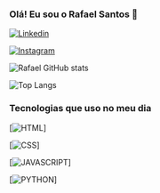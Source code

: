 ### Olá! Eu sou o Rafael Santos 👋


[![Linkedin](https://img.shields.io/badge/LinkedIn-0077B5?style=for-the-badge&logo=linkedin&logoColor=white)](https://www.linkedin.com/in/rafael-santos-83380b299/)

[![Instagram](https://img.shields.io/badge/Instagram-E4405F?style=for-the-badge&logo=instagram&logoColor=white)](https://www.instagram.com/rafa.rsk2/)

![Rafael GitHub stats](https://github-readme-stats.vercel.app/api?username=RafaSSii&show_icons=true&theme=tokyonight)

![Top Langs](https://github-readme-stats.vercel.app/api/top-langs/?username=RafaSSii&layout=compact)

### Tecnologias que uso no meu dia

[![HTML](https://img.shields.io/badge/HTML5-E34F26?style=for-the-badge&logo=html5&logoColor=white)]

[![CSS](https://img.shields.io/badge/CSS3-1572B6?style=for-the-badge&logo=css3&logoColor=white)]

[![JAVASCRIPT](	https://img.shields.io/badge/JavaScript-F7DF1E?style=for-the-badge&logo=javascript&logoColor=black)]

[![PYTHON](https://img.shields.io/badge/Python-14354C?style=for-the-badge&logo=python&logoColor=white)]







